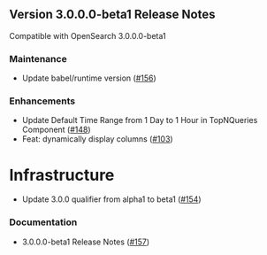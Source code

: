 ## Version 3.0.0.0-beta1 Release Notes
Compatible with OpenSearch 3.0.0.0-beta1

### Maintenance
* Update babel/runtime version ([#156](https://github.com/opensearch-project/query-insights-dashboards/pull/156))

### Enhancements
* Update Default Time Range from 1 Day to 1 Hour in TopNQueries Component ([#148](https://github.com/opensearch-project/query-insights-dashboards/pull/148))
* Feat: dynamically display columns ([#103](https://github.com/opensearch-project/query-insights-dashboards/pull/103))

# Infrastructure
* Update 3.0.0 qualifier from alpha1 to beta1 ([#154](https://github.com/opensearch-project/query-insights-dashboards/pull/154))

### Documentation
* 3.0.0.0-beta1 Release Notes ([#157](https://github.com/opensearch-project/query-insights-dashboards/pull/157))
